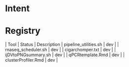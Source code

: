# Intent

# Registry

| Tool | Status | Description
| pipeline_utilities.sh | dev |
| rnaseq_scheduler.sh | dev |
| cigarchomper.txt | dev |
| ijDVtoPNGsummary.sh | dev |
| qPCRtemplate.Rmd | dev |
| clusterProfiler.Rmd | dev |
